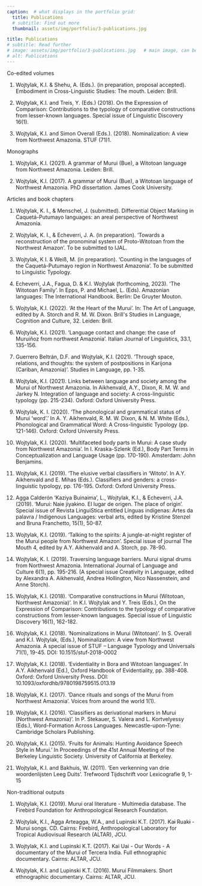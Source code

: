 ```yaml
---
caption:  # what displays in the portfolio grid:
  title: Publications
  # subtitle: Find out more
  thumbnail: assets/img/portfolio/3-publications.jpg

title: Publications
# subtitle: Read further
# image: assets/img/portfolio/3-publications.jpg   # main image, can be a link or a file in assets/img/portfolio
# alt: Publications
---
```


<p class="item-intro text-muted">Co-edited volumes</p>

1.  Wojtylak, K.I. & Shehu, A. (Eds.). (in preparation, proposal accepted). Embodiment in Cross-Linguistic Studies: The mouth. Leiden: Brill.  

2.  Wojtylak, K.I. and Treis, Y. (Eds.) (2018). On the Expression of Comparison: Contributions to the typology of comparative constructions from lesser-known languages. Special issue of Linguistic Discovery 16(1).  

3.  Wojtylak, K.I. and Simon Overall (Eds.). (2018). Nominalization: A view from Northwest Amazonia. STUF (71)1.  

<p class="item-intro text-muted">Monographs</p>

1.  Wojtylak, K.I. (2021). A grammar of Murui (Bue), a Witotoan language from Northwest Amazonia. Leiden: Brill.  

2.  Wojtylak, K.I. (2017). A grammar of Murui (Bue), a Witotoan language of Northwest Amazonia. PhD dissertation. James Cook University.  

<p class="item-intro text-muted">Articles and book chapters</p>

1.  Wojtylak, K. I., & Menschel, J. (submitted). Differential Object Marking in Caquetá-Putumayo languages: an areal perspective of Northwest Amazonia.  

2.  Wojtylak, K. I., & Echeverri, J. A. (in preparation). ‘Towards a reconstruction of the pronominal system of Proto-Witotoan from the Northwest Amazon’. To be submitted to IJAL.  

3.  Wojtylak, K I. & Weiß, M. (in preparation). ‘Counting in the languages of the Caquetá-Putumayo region in Northwest Amazonia’. To be submitted to Linguistic Typology.  

4.  Echeverri, J.A., Fagua, D. & K.I. Wojtylak (forthcoming, 2023). ‘The Witotoan Family’. In Epps, P. and Michael, L. (Eds). Amazonian languages: The International Handbook. Berlin: De Gruyter Mouton.  

5.  Wojtylak, K.I. (2022). ‘At the Heart of the Murui’. In: The Art of Language, edited by A. Storch and R. M. W. Dixon. Brill's Studies in Language, Cognition and Culture, 32. Leiden: Brill.  

6.  Wojtylak, K.I. (2021). ‘Language contact and change: the case of Muruiñoz from northwest Amazonia’. Italian Journal of Linguistics, 33.1, 135-156.  

7.  Guerrero Beltrán, D.F. and Wojtylak, K.I. (2021). ‘Through space, relations, and thoughts: the system of postpositions in Karijona (Cariban, Amazonia)’. Studies in Language, pp. 1-35.  

8.  Wojtylak, K.I. (2021). Links between language and society among the Murui of Northwest Amazonia. In Aikhenvald, A.Y., Dixon, R. M. W. and Jarkey N. Integration of language and society: A cross-linguistic typology (pp. 215-234). Oxford: Oxford University Press.  

9.  Wojtylak, K. I. (2020). ‘The phonological and grammatical status of Murui ‘word’.’ In A. Y. Aikhenvald, R. M. W. Dixon, & N. M. White (Eds.), Phonological and Grammatical Word: A Cross-linguistic Typology (pp. 121-146). Oxford: Oxford University Press.  

10. Wojtylak, K.I. (2020). ‘Multifaceted body parts in Murui: A case study from Northwest Amazonia’. In I. Kraska-Szlenk (Ed.), Body Part Terms in Conceptualization and Language Usage (pp. 170-190). Amsterdam: John Benjamins.  

11. Wojtylak, K.I. (2019). ‘The elusive verbal classifiers in ‘Witoto’. In A.Y. Aikhenvald and E. Mihas (Eds.). Classifiers and genders: a cross-linguistic typology, pp. 176-195. Oxford: Oxford University Press.  

12. Agga Calderón ‘Kaziya Buinaima’, L., Wojtylak, K.I., & Echeverri, J.A. (2019). ‘Murui: Naie jiyakɨno. El lugar de origen. The place of origin’. Special issue of Revista LinguiStica entitled Línguas indígenas: Artes da palavra / Indigenous Languages: verbal arts, edited by Kristine Stenzel and Bruna Franchetto, 15(1), 50-87.  

13. Wojtylak, K.I. (2019). ‘Talking to the spirits: A jungle-at-night register of the Murui people from Northwest Amazon’. Special issue of journal The Mouth 4, edited by A.Y. Aikhenvald and A. Storch, pp. 78-90.  

14. Wojtylak, K. I. (2019). Traversing language barriers. Murui signal drums from Northwest Amazonia. International Journal of Language and Culture 6(1), pp. 195-216. (A special issue Creativity in Language, edited by Alexandra A. Aikhenvald, Andrea Hollington, Nico Nassenstein, and Anne Storch).  

15. Wojtylak, K.I. (2018). ‘Comparative constructions in Murui (Witotoan, Northwest Amazonia)’. In K.I. Wojtylak and Y. Treis (Eds.), On the Expression of Comparison: Contributions to the typology of comparative constructions from lesser-known languages. Special issue of Linguistic Discovery 16(1), 162-182.  

16. Wojtylak, K.I. (2018). ‘Nominalizations in Murui (Witotoan)’. In S. Overall and K.I. Wojtylak, (Eds.), Nominalization: A view from Northwest Amazonia. A special issue of STUF – Language Typology and Universals 71(1), 19-45. DOI: 10.1515/stuf-2018-0002  

17. Wojtylak, K.I. (2018). ‘Evidentiality in Bora and Witotoan languages’. In A.Y. Aikhenvald (Ed.), Oxford Handbook of Evidentiality, pp. 388-408. Oxford: Oxford University Press. DOI: 10.1093/oxfordhb/9780198759515.013.19  

18. Wojtylak, K.I. (2017). ‘Dance rituals and songs of the Murui from Northwest Amazonia’. Voices from around the world 1(1).  

19. Wojtylak, K.I. (2016). ‘Classifiers as derivational markers in Murui (Northwest Amazonia)’. In P. Stekauer, S. Valera and L. Kortvelyessy (Eds.), Word-Formation Across Languages. Newcastle-upon-Tyne: Cambridge Scholars Publishing.  

20. Wojtylak, K.I. (2015). ‘Fruits for Animals: Hunting Avoidance Speech Style in Murui.’ In Proceedings of the 41st Annual Meeting of the Berkeley Linguistic Society. University of California at Berkeley.  

21. Wojtylak, K.I. and Bakhuis, W. (2011). ‘Een verkenning van drie woordenlijsten Leeg Duits’. Trefwoord Tijdschrift voor Lexicografie 9, 1-15  

<p class="item-intro text-muted">Non-traditional outputs</p>

1.  Wojtylak, K.I. (2019). Murui oral literature - Multimedia database. The Firebird Foundation for Anthropological Research Foundation.  

2.  Wojtylak, K.I., Agga Arteagga, W.A., and Lupinski K.T. (2017). Kaɨ Ruakɨ - Murui songs. CD. Cairns: Firebird, Anthropological Laboratory for Tropical Audiovisual Research (ALTAR), JCU.  

3.  Wojtylak, K.I. and Lupinski K.T. (2017). Kai Uai - Our Words - A documentary of the Murui of Tercera India. Full ethnographic documentary. Cairns: ALTAR, JCU.  

4.  Wojtylak, K.I. and Lupinski K.T. (2016). Murui Filmmakers. Short ethnographic documentary. Cairns: ALTAR, JCU.  
